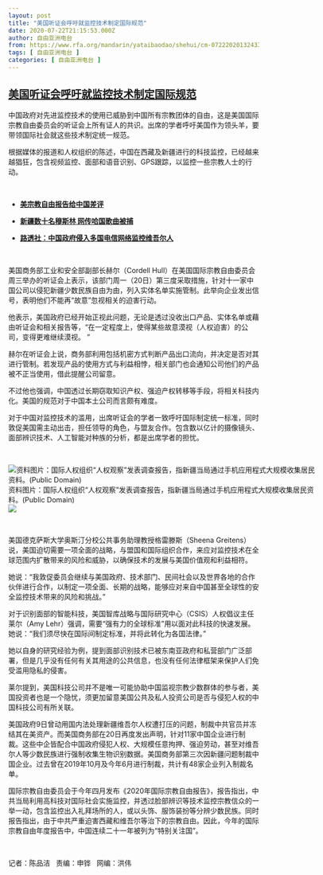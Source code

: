 ```yaml
---
layout: post
title: "美国听证会呼吁就监控技术制定国际规范"
date: 2020-07-22T21:15:53.000Z
author: 自由亚洲电台
from: https://www.rfa.org/mandarin/yataibaodao/shehui/cm-07222020132433.html
tags: [ 自由亚洲电台 ]
categories: [ 自由亚洲电台 ]
---
```

<!--1595452553000-->
[美国听证会呼吁就监控技术制定国际规范](https://www.rfa.org/mandarin/yataibaodao/shehui/cm-07222020132433.html)
------

<div>
<p>中国政府对先进监控技术的使用已威胁到中国所有宗教团体的自由，这是美国国际宗教自由委员会的听证会上所有证人的共识。出席的学者呼吁美国作为领头羊，要带领国际社会就这些技术制定统一规范。</p><p>根据媒体的报道和人权组织的陈述，中国在西藏及新疆进行的科技监控，已经越来越猖狂，包含视频监控、面部和语音识别、GPS跟踪，以监控一些宗教人士的行动。</p><p> </p><ul><li><b><a class="external-link" href="http://www.rfa.org/mandarin/yataibaodao/shehui/rc-06102020105129.html">美宗教自由报告给中国差评</a></b></li></ul><div><ul><li><b><a class="external-link" href="http://www.rfa.org/mandarin/yataibaodao/shaoshuminzu/ql1-09112019064757.html">新疆数十名穆斯林 网传哈国歌曲被捕 </a></b></li></ul></div><div><ul><li><b><a class="external-link" href="http://www.rfa.org/mandarin/Xinwen/2-09052019122101.html">路透社：中国政府侵入多国电信网络监控维吾尔人</a></b></li></ul><p> </p><p>美国商务部工业和安全部副部长赫尔（Cordell Hull）在美国国际宗教自由委员会周三举办的听证会上表示，该部门周一（20日）第三度采取措施，针对十一家中国公司以侵犯新疆少数民族自由为由，列入实体名单实施管制。此举向企业发出信号，表明他们不能再“故意”忽视相关的迫害行动。</p><p>他表示，美国政府已经开始正视此问题，无论是透过没收出口产品、实体名单或藉由听证会和相关报告等，“在一定程度上，使得某些故意漠视（人权迫害）的公司，变得更难继续漠视。 ”</p><p>赫尔在听证会上说，商务部利用包括机密方式判断产品出口流向，并决定是否对其进行管制。若发现产品的使用方式与利益相悖，相关部门也会通知公司他们的产品被不正当使用，借此提醒公司留意。</p><p>不过他也强调，中国透过长期窃取知识产权、强迫产权转移等手段，将相关科技内化。美国的规范对于中国本土公司而言颇有难度。</p><p>对于中国对监控技术的滥用，出席听证会的学者一致呼吁国际制定统一标准，同时敦促美国需主动出击，担任领导的角色，与盟友合作。包含数以亿计的摄像镜头、面部辨识技术、人工智能对种族的分析，都是出席学者的担忧。</p><p> </p><p><div class="image-inline captioned" style="width:622px;"><div style="width:622px;"><img alt="资料图片：国际人权组织“人权观察”发表调查报告，指新疆当局通过手机应用程式大规模收集居民资料。(Public Domain)" src="https://www.rfa.org/mandarin/yataibaodao/shehui/cm-07222020132433.html/yl73a.jpg" title="资料图片：国际人权组织“人权观察”发表调查报告，指新疆当局通过手机应用程式大规模收集居民资料。(Public Domain)"/></div><div class="image-caption"><span style="width:622px;">资料图片：国际人权组织“人权观察”发表调查报告，指新疆当局通过手机应用程式大规模收集居民资料。(Public Domain)</span><span class="copyright"> </span></div><div id="zoomattribute"><a class="single_image" href="/mandarin/yataibaodao/shehui/cm-07222020132433.html/yl73a.jpg" title="资料图片：国际人权组织“人权观察”发表调查报告，指新疆当局通过手机应用程式大规模收集居民资料。(Public Domain)"><img src="/rfa_resources/graphics/icon-zoom.png"/></a></div></div></p><p> </p><p>美国德克萨斯大学奥斯汀分校公共事务助理教授格雷滕斯（Sheena Greitens）说，美国迫切需要一项全面的战略，与盟国和国际组织合作，来应对监控技术在全球范围内扩散带来的风险和威胁，以确保技术的发展与美国价值观和利益相符。</p><p>她说：“我敦促委员会继续与美国政府、技术部门、民间社会以及世界各地的合作伙伴进行合作，以制定一项全面、长期的战略，能够应对来自中国甚至全球性的安全监控技术带来的风险和挑战。”</p><p>对于识别面部的智能科技，美国智库战略与国际研究中心（CSIS）人权倡议主任莱尔（Amy Lehr）强调，需要“强有力的全球标准”用以面对此科技的快速发展。她说：“我们须尽快在国际间制定标准，并将此转化为各国法律。”</p><p>她以自身的研究经验为例，提到面部识别技术已被东南亚政府和私营部门广泛部署，但是几乎没有任何有关其用途的公共信息，也没有任何法律框架来保护人们免受滥用隐私的侵害。</p><p>莱尔提到，美国科技公司并不是唯一可能协助中国监视宗教少数群体的参与者，美国投资者也是一个隐忧，须更加留意美国公共及私人投资公司是否与侵犯人权的中国科技公司有所关联。</p><p>美国政府9日曾动用国内法处理新疆维吾尔人权遭打压的问题，制裁中共官员并冻结其在美资产。而美国商务部在20日再度发出声明，针对11家中国企业进行制裁。这些中企皆配合中国政府侵犯人权、大规模任意拘押、强迫劳动，甚至对维吾尔人等少数民族进行强制收集生物识别数据。美国商务部第三次因新疆问题制裁中国企业。过去曾在2019年10月及今年6月进行制裁，共计有48家企业列入制裁名单。</p><p>国际宗教自由委员会于今年四月发布《2020年国际宗教自由报告》，报告指出，中共当局利用高科技对国际社会实施监控，并透过脸部辨识等技术监控宗教信众的一举一动，包含监控出入礼拜场所的人，或以头饰、服饰装扮等分辨少数民族。同时报告指出，由于中共严重迫害西藏和维吾尔等治下的宗教自由。因此，今年的国际宗教自由年度报告中，中国连续二十一年被列为“特别关注国”。</p><p> </p><p>记者：陈品洁   责编：申铧   网编：洪伟</p></div><ul></ul>
</div>
